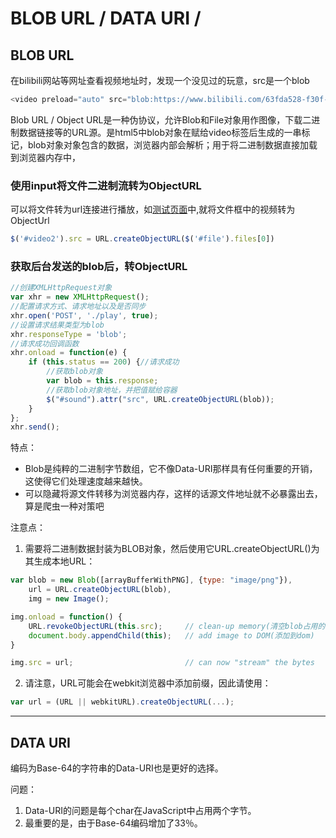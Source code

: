 # BLOB URL / DATA URI / 

## BLOB URL
在bilibili网站等网址查看视频地址时，发现一个没见过的玩意，src是一个blob
```js
<video preload="auto" src="blob:https://www.bilibili.com/63fda528-f30f-403e-a84a-91c63ee6ec19"></video>
```
Blob URL / Object URL是一种伪协议，允许Blob和File对象用作图像，下载二进制数据链接等的URL源。是html5中blob对象在赋给video标签后生成的一串标记，blob对象对象包含的数据，浏览器内部会解析；用于将二进制数据直接加载到浏览器内存中，

### 使用input将文件二进制流转为ObjectURL
可以将文件转为url连接进行播放，如[测试页面](./blob.html)中,就将文件框中的视频转为ObjectUrl
```js
$('#video2').src = URL.createObjectURL($('#file').files[0])
```
### 获取后台发送的blob后，转ObjectURL
```js
//创建XMLHttpRequest对象
var xhr = new XMLHttpRequest();
//配置请求方式、请求地址以及是否同步
xhr.open('POST', './play', true);
//设置请求结果类型为blob
xhr.responseType = 'blob';
//请求成功回调函数
xhr.onload = function(e) {
    if (this.status == 200) {//请求成功
        //获取blob对象
        var blob = this.response;
        //获取blob对象地址，并把值赋给容器
        $("#sound").attr("src", URL.createObjectURL(blob));
    }
};
xhr.send();
```


特点：
- Blob是纯粹的二进制字节数组，它不像Data-URI那样具有任何重要的开销，这使得它们处理速度越来越快。
- 可以隐藏将源文件转移为浏览器内存，这样的话源文件地址就不必暴露出去，算是爬虫一种对策吧

注意点：

1. 需要将二进制数据封装为BLOB对象，然后使用它URL.createObjectURL()为其生成本地URL：
```js
var blob = new Blob([arrayBufferWithPNG], {type: "image/png"}),
    url = URL.createObjectURL(blob),
    img = new Image();

img.onload = function() {
    URL.revokeObjectURL(this.src);     // clean-up memory(清空blob占用的内存)
    document.body.appendChild(this);   // add image to DOM(添加到dom)
}

img.src = url;                         // can now "stream" the bytes
```
2. 请注意，URL可能会在webkit浏览器中添加前缀，因此请使用：
```js
var url = (URL || webkitURL).createObjectURL(...);
```

---

## DATA URI 

编码为Base-64的字符串的Data-URI也是更好的选择。

问题：
1. Data-URI的问题是每个char在JavaScript中占用两个字节。
2. 最重要的是，由于Base-64编码增加了33％。